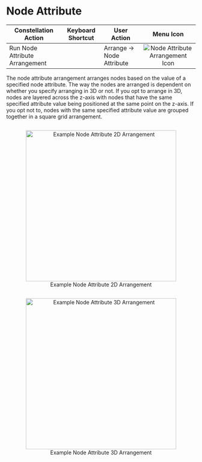 # Node Attribute

<table class="table table-stiped">
<thead>
<tr class="header">
<th>Constellation Action</th>
<th>Keyboard Shortcut</th>
<th>User Action</th>
<th style="text-align: center;">Menu Icon</th>
</tr>
</thead>
<tbody>
<tr class="odd">
<td>Run Node Attribute Arrangement</td>
<td></td>
<td>Arrange -&gt; Node Attribute</td>
<td style="text-align: center;"><img src="../ext/docs/CoreArrangementPlugins/src/au/gov/asd/tac/constellation/plugins/arrangements/resources/arrangeByNode.png" alt="Node Attribute Arrangement Icon" /></td>
</tr>
</tbody>
</table>

The node attribute arrangement arranges nodes based on the value of a
specified node attribute. The way the nodes are arranged is dependent on
whether you specify arranging in 3D or not. If you opt to arrange in 3D,
nodes are layered across the z-axis with nodes that have the same
specified attribute value being positioned at the same point on the
z-axis. If you opt not to, nodes with the same specified attribute value
are grouped together in a square grid arrangement.


<div style="text-align: center">
    <figure style = "display: inline-block">
        <img height=400 src="../ext/docs/CoreArrangementPlugins/src/au/gov/asd/tac/constellation/plugins/arrangements/resources/NodeAttribute2DArrangement.png" alt="Example Node Attribute 2D Arrangement" />
        <figcaption>Example Node Attribute 2D Arrangement</figcaption>
    </figure>
    <figure style = "display: inline-block">
        <img height=400  src="../ext/docs/CoreArrangementPlugins/src/au/gov/asd/tac/constellation/plugins/arrangements/resources/NodeAttribute3DArrangement.png" alt="Example Node Attribute 3D Arrangement" />
        <figcaption>Example Node Attribute 3D Arrangement</figcaption>
    </figure>
</div>